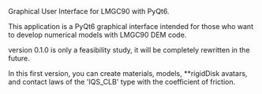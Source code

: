 Graphical User Interface for LMGC90 with PyQt6.


This application is a PyQt6 graphical interface intended for those who want to develop numerical models with  LMGC90 DEM code.

version 0.1.0 is only a feasibility study, it will be completely rewritten in the future.

In this first version, you can create materials, models, **rigidDisk  avatars, and contact laws of the 'IQS_CLB' type with the coefficient of friction.

